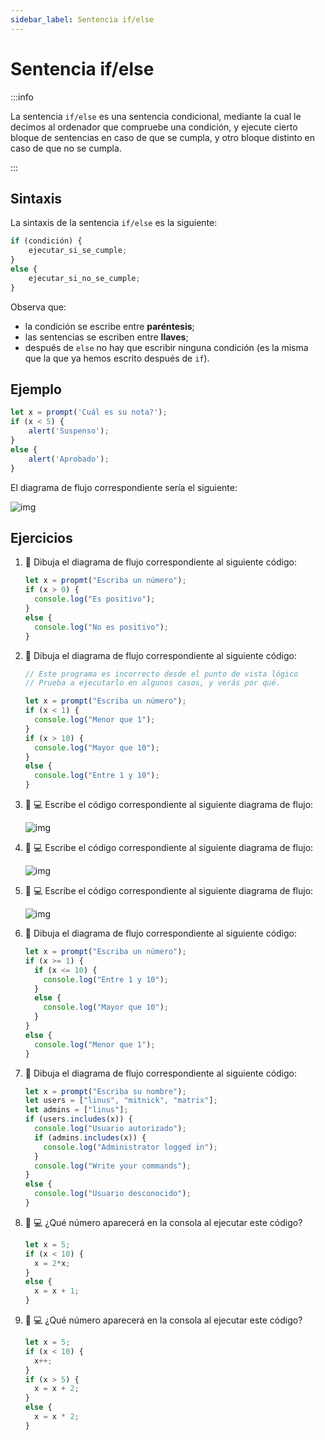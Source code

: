```yaml
---
sidebar_label: Sentencia if/else
---
```

# Sentencia if/else

:::info

La sentencia `if/else` es una sentencia condicional, mediante la cual le decimos al ordenador que compruebe una condición, y ejecute cierto bloque de sentencias en caso de que se cumpla, y otro bloque distinto en caso de que no se cumpla.

:::


## Sintaxis

La sintaxis de la sentencia `if/else` es la siguiente:

```javascript
if (condición) {
    ejecutar_si_se_cumple;
}
else {
    ejecutar_si_no_se_cumple;
}
```

Observa que:

-   la condición se escribe entre **paréntesis**;
-   las sentencias se escriben entre **llaves**;
-   después de `else` no hay que escribir ninguna condición (es la misma que la que ya hemos escrito después de `if`).


## Ejemplo

```javascript
let x = prompt('Cuál es su nota?');
if (x < 5) {
    alert('Suspenso');
}
else {
    alert('Aprobado');
}
```

El diagrama de flujo correspondiente sería el siguiente:

![img](../../static/img/if-else-sentence-example.drawio.png)


## Ejercicios

1.  📝 Dibuja el diagrama de flujo correspondiente al siguiente código:
    
    ```javascript
    let x = propmt("Escriba un número");
    if (x > 0) {
      console.log("Es positivo");
    }
    else {
      console.log("No es positivo");
    }
    ```

2.  📝 Dibuja el diagrama de flujo correspondiente al siguiente código:
    
    ```javascript
    // Este programa es incorrecto desde el punto de vista lógico
    // Prueba a ejecutarlo en algunos casos, y verás por qué.
    
    let x = prompt("Escriba un número");
    if (x < 1) {
      console.log("Menor que 1");
    }
    if (x > 10) {
      console.log("Mayor que 10");
    }
    else {
      console.log("Entre 1 y 10");
    }
    ```

3.  📝 💻 Escribe el código correspondiente al siguiente diagrama de flujo:
    
    ![img](../../static/img/ticbook4-ej5.4.3.drawio.png)

4.  📝 💻 Escribe el código correspondiente al siguiente diagrama de flujo:
    
    ![img](../../static/img/ticbook4-ej5.4.4.drawio.png)

5.  📝 💻 Escribe el código correspondiente al siguiente diagrama de flujo:
    
    ![img](../../static/img/ticbook4-ej5.4.5.drawio.png)

6.  📝 Dibuja el diagrama de flujo correspondiente al siguiente código:
    
    ```javascript
    let x = prompt("Escriba un número");
    if (x >= 1) {
      if (x <= 10) {
        console.log("Entre 1 y 10");
      }
      else {
        console.log("Mayor que 10");
      }
    }
    else {
      console.log("Menor que 1");
    }
    ```

7.  📝 Dibuja el diagrama de flujo correspondiente al siguiente código:
    
    ```javascript
    let x = prompt("Escriba su nombre");
    let users = ["linus", "mitnick", "matrix"];
    let admins = ["linus"];
    if (users.includes(x)) {
      console.log("Usuario autorizado");
      if (admins.includes(x)) {
        console.log("Administrator logged in");
      }
      console.log("Write your commands");
    }
    else {
      console.log("Usuario desconocido");
    }
    ```

8.  📝 💻 ¿Qué número aparecerá en la consola al ejecutar este código?
    
    ```javascript
    let x = 5;
    if (x < 10) {
      x = 2*x;
    }
    else {
      x = x + 1;
    }
    ```

9.  📝 💻 ¿Qué número aparecerá en la consola al ejecutar este código?
    
    ```javascript
    let x = 5;
    if (x < 10) {
      x++;
    }
    if (x > 5) {
      x = x + 2;
    }
    else {
      x = x * 2;
    }
    ```
